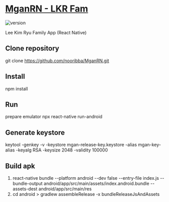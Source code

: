 # [MganRN - LKR Fam](https://github.com/nooribba/MganRN)

![version](https://img.shields.io/badge/version-0.8.0-blue.svg)  

Lee Kim Ryu Family App (React Native)

## Clone repository
git clone https://github.com/nooribba/MganRN.git

## Install
npm install

## Run
prepare emulator
npx react-native run-android

## Generate keystore
keytool -genkey -v -keystore mgan-release-key.keystore -alias mgan-key-alias -keyalg RSA -keysize 2048 -validity 100000

## Build apk
1. react-native bundle --platform android --dev false --entry-file index.js --bundle-output android/app/src/main/assets/index.android.bundle --assets-dest android/app/src/main/res
2. cd android > gradlew assembleRelease -x bundleReleaseJsAndAssets
